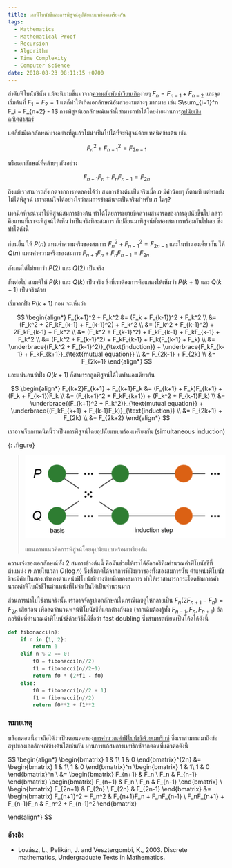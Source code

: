 ```yaml
---
title: เลขฟีโบนัชชีและการพิสูจน์อุปนัยแบบพร้อมเพรียงกัน
tags:
  - Mathematics
  - Mathematical Proof
  - Recursion
  - Algorithm
  - Time Complexity
  - Computer Science
date: 2018-08-23 08:11:15 +0700
---
```


ลำดับฟีโบนัชชีนั้น แม้จะนิยามขึ้นมาจาก[ความสัมพันธ์เวียนเกิด][recurrence]ง่ายๆ $F_n = F_{n-1} + F_{n-2}$ และจุดเริ่มต้นที่ $F_1 = F_2 = 1$ แต่ก็ทำให้เกิดเอกลักษณ์อันสวยงามต่างๆ มากมาย เช่น $\sum_{i=1}^n F_i = F_{n+2} - 1$ การพิสูจน์เอกลักษณ์เหล่านี้สามารถทำได้โดยง่ายผ่านการ[อุปนัยเชิงคณิตศาสตร์][math induction]

แต่ก็ยังมีเอกลักษณ์บางอย่างที่ดูแล้วไม่น่าเป็นไปได้ที่จะพิสูจน์ด้วยเทคนิคข้างต้น เช่น

$$
F_n^2 + F_{n-1}^2 = F_{2n-1}
$$

หรือเอกลักษณ์ที่คล้ายๆ กันอย่าง

$$
F_{n+1}F_n + F_nF_{n-1} = F_{2n}
$$ 

ถึงแม้เราสามารถสังเกตจากการทดลองได้ว่า สมการข้างต้นเป็นจริงเมื่อ $n$ มีค่าน้อยๆ ก็ตามที แต่หากยังไม่ได้พิสูจน์ เราจะแน่ใจได้อย่างไรว่าสมการข้างต้นจะเป็นจริงสำหรับ $n$ ใดๆ?

เทคนิคที่จะนำมาใช้พิสูจน์สมการข้างต้น ทำได้โดยการขยายขีดความสามารถของการอุปนัยขึ้นไป กล่าวคือแทนที่เราจะพิสูจน์ให้เห็นว่าเป็นจริงทีละสมการ ก็เปลี่ยนมาพิสูจน์ทั้งสองสมการพร้อมกันไปเลย ซึ่งทำได้ดังนี้

ก่อนอื่น ให้ $P(n)$ แทนค่าความจริงของสมการ $F_n^2 + F_{n-1}^2 = F_{2n-1}$ และในทำนองเดียวกัน ให้ $Q(n)$ แทนค่าความจริงของสมการ $F_{n+1}F_n + F_nF_{n-1} = F_{2n}$

สังเกตได้ไม่ยากว่า $P(2)$ และ $Q(2)$ เป็นจริง

ขั้นต่อไป สมมติให้ $P(k)$ และ $Q(k)$ เป็นจริง สิ่งที่เราต้องการคือแสดงให้เห็นว่า $P(k+1)$ และ $Q(k+1)$ เป็นจริงด้วย

เริ่มจากฝั่ง $P(k+1)$ ก่อน จะเห็นว่า

$$ \begin{align*}
F_{k+1}^2 + F_k^2 &= (F_k + F_{k-1})^2 + F_k^2 \\
                  &= (F_k^2 + 2F_kF_{k-1} + F_{k-1}^2) + F_k^2 \\
                  &= (F_k^2 + F_{k-1}^2) + 2F_kF_{k-1} + F_k^2 \\
                  &= (F_k^2 + F_{k-1}^2) + F_kF_{k-1} + F_kF_{k-1} + F_k^2 \\
                  &= (F_k^2 + F_{k-1}^2) + F_kF_{k-1} + F_k(F_{k-1} + F_k) \\
                  &= \underbrace{(F_k^2 + F_{k-1}^2)}_{\text{induction}} + \underbrace{F_kF_{k-1} + F_kF_{k+1}}_{\text{mutual equation}} \\
                  &= F_{2k-1} + F_{2k} \\
                  &= F_{2k+1}
\end{align*} $$

และแน่นอนว่าฝั่ง $Q(k+1)$ ก็สามารถถูกพิสูจน์ได้ในทำนองเดียวกัน

$$ \begin{align*}
F_{k+2}F_{k+1} + F_{k+1}F_k &= (F_{k+1} + F_k)F_{k+1} + (F_k + F_{k-1})F_k \\
                            &= (F_{k+1}^2 + F_kF_{k+1}) + (F_k^2 + F_{k-1}F_k) \\
                            &= \underbrace{(F_{k+1}^2 + F_k^2)}_{\text{mutual equation}} + \underbrace{(F_kF_{k+1} + F_{k-1}F_k)}_{\text{induction}} \\
                            &= F_{2k+1} + F_{2k} \\
                            &= F_{2k+2}
\end{align*} $$

เราอาจเรียกเทคนิคนี้ว่าเป็นการพิสูจน์โดยอุปนัยแบบพร้อมเพรียงกัน (simultaneous induction)

{: .figure}
> ![](/images/math/simultaneous-induction.gif)
>
> แผนภาพแนวคิดการพิสูจน์โดยอุปนัยแบบพร้อมเพรียงกัน

ความเจ๋งของเอกลักษณ์ทั้ง 2 สมการข้างต้นนี้ คือมันช่วยให้เราได้อัลกอริทึมคำนวณค่าฟีโบนัชชีที่ตำแหน่ง $n$ ภายในเวลา $O(\log n)$ ซึ่งสังเกตได้จากการที่ฝั่งขวาของทั้งสองสมการนั้น ตำแหน่งฟีโบนัชชีจะมีค่าเป็นสองเท่าของตำแหน่งฟีโบนัชชีทางซ้ายมือของสมการ ทำให้เราสามารถกระโดดข้ามการคำนวณค่าฟีโบนัชชีในตำแหน่งที่ไม่จำเป็นได้เป็นจำนวนมาก

ส่วนการนำไปใช้งานจริงนั้น เราอาจจัดรูปเอกลักษณ์ในกรณีเลขคู่ให้กลายเป็น $F_n(2F_{n+1} - F_n) = F_{2n}$ เสียก่อน เพื่อลดจำนวนพจน์ฟีโบนัชชีที่แตกต่างกันลง (จากเดิมต้องรู้ทั้ง $F_{n-1}, F_n, F_{n+1}$) อัลกอริทึมที่คำนวณค่าฟีโบนัชชีด้วยวิธีนี้มีชื่อว่า fast doubling ซึ่งสามารถเขียนเป็นโค้ดได้ดังนี้

``` python
def fibonacci(n):
    if n in {1, 2}:
        return 1
    elif n % 2 == 0:
        f0 = fibonacci(n//2)
        f1 = fibonacci(n//2+1)
        return f0 * (2*f1 - f0)
    else:
        f0 = fibonacci(n//2 + 1)
        f1 = fibonacci(n//2)
        return f0**2 + f1**2
```

### หมายเหตุ

บล็อกตอนนี้อาจถือได้ว่าเป็นตอนต่อของ[การคำนวณค่าฟิโบนัชชีด้วยเมทริกซ์][fast fibonacci matrix] ซึ่งเราสามารถมาถึงข้อสรุปของเอกลักษณ์ข้างต้นได้เช่นกัน ผ่านการแก้สมการเมทริกซ์จากตอนที่แล้วต่อดังนี้

$$ \begin{align*}
\begin{bmatrix}
1 & 1\\
1 & 0
\end{bmatrix}^{2n}
    &=
        \begin{bmatrix}
        1 & 1\\
        1 & 0
        \end{bmatrix}^n
        \begin{bmatrix}
        1 & 1\\
        1 & 0
        \end{bmatrix}^n \\
    &= \begin{bmatrix}
       F_{n+1} & F_n \\
       F_n     & F_{n-1}
       \end{bmatrix}
       \begin{bmatrix}
       F_{n+1} & F_n \\
       F_n     & F_{n-1}
       \end{bmatrix} \\
\begin{bmatrix}
F_{2n+1} & F_{2n} \\
F_{2n}   & F_{2n-1}
\end{bmatrix}
    &= \begin{bmatrix}
       F_{n+1}^2 + F_n^2       & F_{n+1}F_n + F_nF_{n-1} \\
       F_nF_{n+1} + F_{n-1}F_n & F_n^2 + F_{n-1}^2
       \end{bmatrix}

\end{align*} $$


### อ้างอิง

- Lovász, L., Pelikán, J. and Vesztergombi, K., 2003. Discrete mathematics, Undergraduate Texts in Mathematics.


[fast fibonacci matrix]: /2017/11/10/fast-fibonacci-with-matrix.html

[recurrence]: //en.wikipedia.org/wiki/Recurrence_relation
[math induction]: //en.wikipedia.org/wiki/Mathematical_induction
